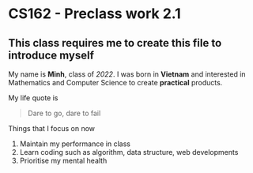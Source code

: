# CS162 - Preclass work 2.1 
## This class requires me to create this file to introduce myself

My name is **Minh**, class of *2022*. I was born in **Vietnam** and interested in Mathematics and Computer Science to create **practical** products.

My life quote is
> Dare to go, dare to fail

Things that I focus on now
1. Maintain my performance in class 
2. Learn coding such as algorithm, data structure, web developments
3. Prioritise my mental health